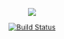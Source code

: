 <p align="center"><img src="https://upload.wikimedia.org/wikipedia/commons/4/4b/FFmpeg-Logo.svg"></p>

<p align="center">
<a href="https://travis-ci.org/kazilotus/ffmpeg-static"><img src="https://img.shields.io/travis/kazilotus/ffmpeg-static.svg" alt="Build Status"></a>
</p>

